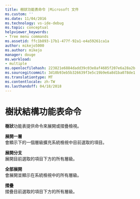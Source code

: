 ```yaml
---
title: 樹狀功能表命令 |Microsoft 文件
ms.custom: ''
ms.date: 11/04/2016
ms.technology: vs-ide-debug
ms.topic: conceptual
helpviewer_keywords:
- Tree menu commands
ms.assetid: ffc1b893-17b1-477f-92a1-e4a59261ca1a
author: mikejo5000
ms.author: mikejo
manager: douge
ms.workload:
- multiple
ms.openlocfilehash: 223821e6884dadd39c03e8af4605f207e6a28a2b
ms.sourcegitcommit: 3d10b93eb5b326639f3e5c19b9e6a8d1ba078de1
ms.translationtype: MT
ms.contentlocale: zh-TW
ms.lasthandoff: 04/18/2018
---
```

# <a name="tree-menu-commands"></a>樹狀結構功能表命令
**樹狀**功能表提供命令來展開或摺疊檢視。  
  
 **展開一層**  
 會顯示下的一個層級擴充系統檢視中目前選取的項目。  
  
 **展開分支**  
 展開目前選取的項目下方的所有層級。  
  
 **全部展開**  
 會展開並顯示在系統檢視中的所有層級。  
  
 **摺疊**  
 摺疊目前選取的項目下方的所有層級。